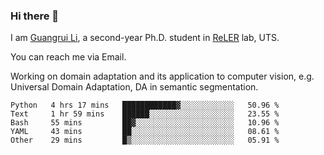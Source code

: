 ### Hi there 👋

<!--
**Solacex/Solacex** is a ✨ _special_ ✨ repository because its `README.md` (this file) appears on your GitHub profile.

Here are some ideas to get you started:

- 🔭 I’m currently working on ...
- 🌱 I’m currently learning ...
- 👯 I’m looking to collaborate on ...
- 🤔 I’m looking for help with ...
- 💬 Ask me about ...
- 📫 How to reach me: ...
- 😄 Pronouns: ...
- ⚡ Fun fact: ...
-->
I am [Guangrui Li](http://www.guangrui.li), a second-year Ph.D. student in [ReLER](http://www.reler.net) lab, UTS.

You can reach me via Email.

Working on domain adaptation and its application to computer vision, e.g. Universal Domain Adaptation, DA in semantic segmentation. 


<!--START_SECTION:waka-->
```text
Python   4 hrs 17 mins   ████████████▓░░░░░░░░░░░░   50.96 % 
Text     1 hr 59 mins    ██████░░░░░░░░░░░░░░░░░░░   23.55 % 
Bash     55 mins         ██▓░░░░░░░░░░░░░░░░░░░░░░   10.96 % 
YAML     43 mins         ██░░░░░░░░░░░░░░░░░░░░░░░   08.61 % 
Other    29 mins         █▒░░░░░░░░░░░░░░░░░░░░░░░   05.91 % 
```
<!--END_SECTION:waka-->
